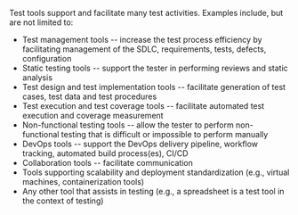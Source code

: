 
Test tools support and facilitate many test activities.  Examples include, but are not limited to:

* Test management tools -- increase the test process efficiency by facilitating management of the SDLC, requirements, tests, defects, configuration
* Static testing tools -- support the tester in performing reviews and static analysis
* Test design and test implementation tools -- facilitate generation of test cases, test data and test procedures
* Test execution and test coverage tools -- facilitate automated test execution and coverage measurement
* Non-functional testing tools -- allow the tester to perform non-functional testing that is difficult or impossible to perform manually
* DevOps tools -- support the DevOps delivery pipeline, workflow tracking, automated build process(es), CI/CD
* Collaboration tools -- facilitate communication
* Tools supporting scalability and deployment standardization (e.g., virtual machines, containerization tools)
* Any other tool that assists in testing (e.g., a spreadsheet is a test tool in the context of testing)